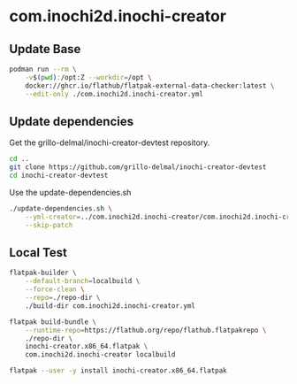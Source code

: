 # com.inochi2d.inochi-creator

## Update Base

```sh
podman run --rm \
    -v$(pwd):/opt:Z --workdir=/opt \
    docker://ghcr.io/flathub/flatpak-external-data-checker:latest \
    --edit-only ./com.inochi2d.inochi-creator.yml 
```

## Update dependencies

Get the grillo-delmal/inochi-creator-devtest repository.

```sh
cd ..
git clone https://github.com/grillo-delmal/inochi-creator-devtest
cd inochi-creator-devtest
```

Use the update-dependencies.sh

```sh
./update-dependencies.sh \
    --yml-creator=../com.inochi2d.inochi-creator/com.inochi2d.inochi-creator.yml \
    --skip-patch
```

## Local Test

```sh
flatpak-builder \
    --default-branch=localbuild \
    --force-clean \
    --repo=./repo-dir \
    ./build-dir com.inochi2d.inochi-creator.yml

flatpak build-bundle \
    --runtime-repo=https://flathub.org/repo/flathub.flatpakrepo \
    ./repo-dir \
    inochi-creator.x86_64.flatpak \
    com.inochi2d.inochi-creator localbuild

flatpak --user -y install inochi-creator.x86_64.flatpak
```